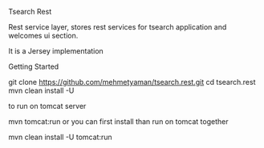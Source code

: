 Tsearch Rest 

Rest service layer, stores rest services for tsearch application and welcomes ui section. 

It is a Jersey implementation  

Getting Started 

git clone https://github.com/mehmetyaman/tsearch.rest.git
cd tsearch.rest
mvn clean install -U 

to run on tomcat server

mvn tomcat:run or you can first install than run on tomcat together 

mvn clean install -U tomcat:run
